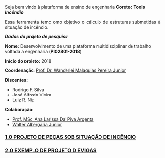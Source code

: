 Seja bem vindo à plataforma de ensino de engenharia **Coretec Tools _Incêndio_**

<p align="justify">Essa ferramenta temc omo objetivo o cálculo de estruturas submetidas à situação de incêncio.</p> 

_**Dados do projeto de pesquisa**_  

**Nome:** Desenvolvimento de uma plataforma multidisciplinar de trabalho voltada a engenharia (**PI02801-2018**)  

**Início do projeto:** 2018  

**Coordenação:** [Prof. Dr. Wanderlei Malaquias Pereira Junior](http://lattes.cnpq.br/2268506213083114)    

**Discentes:**  
- Rodrigo F. Silva   
- José Alfredo Vieira  
- Luiz R. Niz

**Colaboração:**    
- [Prof. MSc. Ana Larissa Dal Piva Argenta](http://lattes.cnpq.br/6229543233686139)
- [Walter Albergaria Junior](http://lattes.cnpq.br/9428417303686292)

### [1.0 PROJETO DE PEÇAS SOB SITUAÇÃO DE INCÊNCIO](https://wmpjrufg.github.io/CT_INCENDIO/CAP_10000.html)
### [2.0 EXEMPLO DE PROJETO D EVIGAS](https://wmpjrufg.github.io/META_PLATAFORMA/CAP_20000.html)
